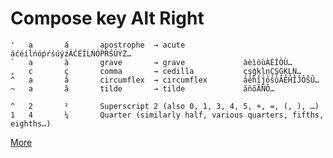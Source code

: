 # Compose key Alt Right

```
'	a		á		apostrophe	→ acute				áćéíĺńóṕŕśúýźÁĆÉÍĹŃÓṔŔŚÚÝŹ…
`	a		à		grave		→ grave				àèìòùÀÈÌÒÙ…
,	c		ç		comma		→ cedilla			çşģķļņÇŞĢĶĻŅ…
^	a		â		circumflex	→ circumflex		âêĥîĵôŝûÂÊĤÎĴÔŜÛ…
~	a		ã		tilde		→ tilde				ãñõÃÑÕ…

^	2		²		Superscript 2 (also 0, 1, 3, 4, 5, +, =, (, ), …)
1	4		¼		Quarter (similarly half, various quarters, fifths, eighths…)
```

[More](https://tuttle.github.io/python-useful/compose-key-cheat-sheet.html)
